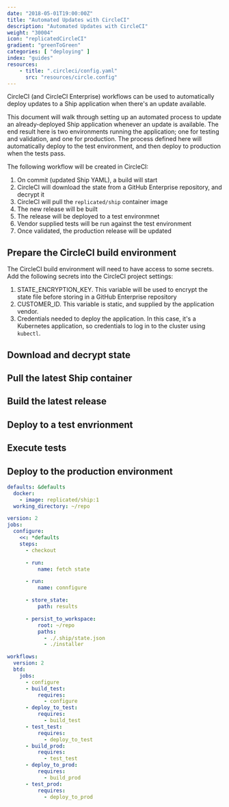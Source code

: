 ```yaml
---
date: "2018-05-01T19:00:00Z"
title: "Automated Updates with CircleCI"
description: "Automated Updates with CircleCI"
weight: "30004"
icon: "replicatedCircleCI"
gradient: "greenToGreen"
categories: [ "deploying" ]
index: "guides"
resources:
    - title: ".circleci/config.yaml"
      src: "resources/circle.config"
---
```

CircleCI (and CircleCI Enterprise) workflows can be used to automatically deploy updates to a Ship application when there's an update available.

This document will walk through setting up an automated process to update an already-deployed Ship application whenever an update is available. The end result here is two environments running the application; one for testing and validation, and one for production. The process defined here will automatically deploy to the test environment, and then deploy to production when the tests pass.

The following workflow will be created in CircleCI:

1. On commit (updated Ship YAML), a build will start
1. CircleCI will download the state from a GitHub Enterprise repository, and decrypt it
1. CircleCI will pull the `replicated/ship` container image
1. The new release will be built
1. The release will be deployed to a test environmnet
1. Vendor supplied tests will be run against the test environment
1. Once validated, the production release will be updated

## Prepare the CircleCI build environment

The CircleCI build environment will need to have access to some secrets. Add the following secrets into the CircleCI project settings:

1. STATE_ENCRYPTION_KEY. This variable will be used to encrypt the state file before storing in a GitHub Enterprise repository
1. CUSTOMER_ID. This variable is static, and supplied by the application vendor.
1. Credentials needed to deploy the application. In this case, it's a Kubernetes application, so credentials to log in to the cluster using `kubectl`.

## Download and decrypt state

## Pull the latest Ship container

## Build the latest release

## Deploy to a test envrionment

## Execute tests

## Deploy to the production environment


```yaml
defaults: &defaults
  docker:
    - image: replicated/ship:1
  working_directory: ~/repo

version: 2
jobs:
  configure:
    <<: *defaults
    steps:
      - checkout

      - run:
          name: fetch state

      - run:
          name: connfigure

      - store_state:
          path: results

      - persist_to_workspace:
          root: ~/repo
          paths:
            - ./.ship/state.json
            - ./installer

workflows:
  version: 2
  btd:
    jobs:
      - configure
      - build_test:
          requires:
            - configure
      - deploy_to_test:
          requires:
            - build_test
      - test_test:
          requires:
            - deploy_to_test
      - build_prod:
          requires:
            - test_test
      - deploy_to_prod:
          requires:
            - build_prod
      - test_prod:
          requires:
            - deploy_to_prod
```